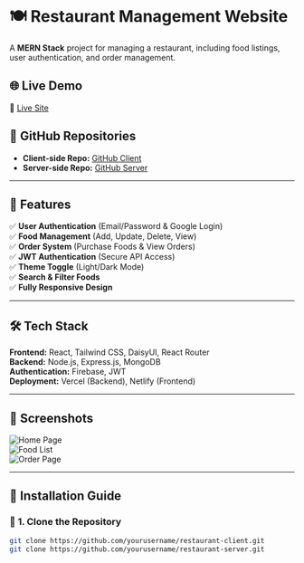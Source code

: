 # 🍽️ Restaurant Management Website

A **MERN Stack** project for managing a restaurant, including food listings,
user authentication, and order management.

## 🌐 Live Demo

🔗 [Live Site](https://restaurant-management-c4c23.web.app)

## 📂 GitHub Repositories

- **Client-side Repo:**
  [GitHub Client](https://github.com/yourusername/restaurant-client)
- **Server-side Repo:**
  [GitHub Server](https://github.com/yourusername/restaurant-server)

---

## 🚀 Features

✅ **User Authentication** (Email/Password & Google Login)  
✅ **Food Management** (Add, Update, Delete, View)  
✅ **Order System** (Purchase Foods & View Orders)  
✅ **JWT Authentication** (Secure API Access)  
✅ **Theme Toggle** (Light/Dark Mode)  
✅ **Search & Filter Foods**  
✅ **Fully Responsive Design**

---

## 🛠️ Tech Stack

**Frontend:** React, Tailwind CSS, DaisyUI, React Router  
**Backend:** Node.js, Express.js, MongoDB  
**Authentication:** Firebase, JWT  
**Deployment:** Vercel (Backend), Netlify (Frontend)

---

## 📸 Screenshots

![Home Page](https://your-image-link.com/homepage.png)  
![Food List](https://your-image-link.com/foodlist.png)  
![Order Page](https://your-image-link.com/order.png)

---

## 🔧 Installation Guide

### 📌 **1. Clone the Repository**

```bash
git clone https://github.com/yourusername/restaurant-client.git
git clone https://github.com/yourusername/restaurant-server.git

```
